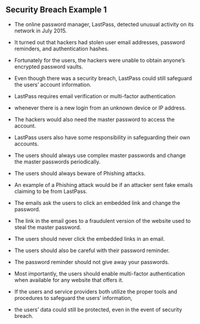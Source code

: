 ## Security Breach Example 1

+ The online password manager, LastPass, detected unusual activity on its network in July 2015. 
+ It turned out that hackers had stolen user email addresses, password reminders, and authentication hashes. 
+ Fortunately for the users, the hackers were unable to obtain anyone’s encrypted password vaults.

+ Even though there was a security breach, LastPass could still safeguard the users’ account information.
+ LastPass requires email verification or multi-factor authentication 
+ whenever there is a new login from an unknown device or IP address. 
+ The hackers would also need the master password to access the account.

+ LastPass users also have some responsibility in safeguarding their own accounts. 
+ The users should always use complex master passwords and change the master passwords periodically. 
+ The users should always beware of Phishing attacks. 
+ An example of a Phishing attack would be if an attacker sent fake emails claiming to be from LastPass. 
+ The emails ask the users to click an embedded link and change the password. 
+ The link in the email goes to a fraudulent version of the website used to steal the master password. 
+ The users should never click the embedded links in an email. 
+ The users should also be careful with their password reminder. 
+ The password reminder should not give away your passwords. 
+ Most importantly, the users should enable multi-factor authentication when available for any website that offers it.

+ If the users and service providers both utilize the proper tools and procedures to safeguard the users’ information, 
+ the users’ data could still be protected, even in the event of security breach.
